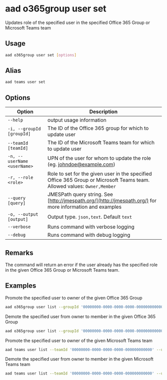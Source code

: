 # aad o365group user set

Updates role of the specified user in the specified Office 365 Group or Microsoft Teams team

## Usage

```sh
aad o365group user set [options]
```

## Alias

```sh
aad teams user set
```

## Options

Option|Description
------|-----------
`--help`|output usage information
`-i, --groupId [groupId]`|The ID of the Office 365 group for which to update user
`--teamId [teamId]`|The ID of the Microsoft Teams team for which to update user
`-n, --userName <userName>`|UPN of the user for whom to update the role (eg. johndoe@example.com)
`-r, --role <role>`|Role to set for the given user in the specified Office 365 Group or Microsoft Teams team. Allowed values: `Owner,Member`
`--query [query]`|JMESPath query string. See [http://jmespath.org/](http://jmespath.org/) for more information and examples
`-o, --output [output]`|Output type. `json,text`. Default `text`
`--verbose`|Runs command with verbose logging
`--debug`|Runs command with debug logging

## Remarks

The command will return an error if the user already has the specified role in the given Office 365 Group or Microsoft Teams team.

## Examples

Promote the specified user to owner of the given Office 365 Group

```sh
aad o365group user list --groupId '00000000-0000-0000-0000-000000000000' --userName 'anne.matthews@contoso.onmicrosoft.com' --role Owner
```

Demote the specified user from owner to member in the given Office 365 Group

```sh
aad o365group user list --groupId '00000000-0000-0000-0000-000000000000' --userName 'anne.matthews@contoso.onmicrosoft.com' --role Member
```

Promote the specified user to owner of the given Microsoft Teams team

```sh
aad teams user list --teamId '00000000-0000-0000-0000-000000000000' --userName 'anne.matthews@contoso.onmicrosoft.com' --role Owner
```

Demote the specified user from owner to member in the given Microsoft Teams team

```sh
aad teams user list --teamId '00000000-0000-0000-0000-000000000000' --userName 'anne.matthews@contoso.onmicrosoft.com' --role Member
```
